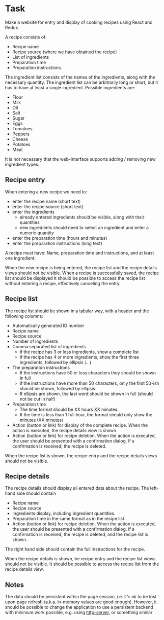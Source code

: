 # Task
Make a website for entry and display of cooking recipes using React and Redux.

A recipe consists of:
- Recipe name
- Recipe source (where we have obtained the recipe)
- List of ingredients
- Preparation time
- Preparation instructions.

The ingredient list consists of the names of the ingredients, along with the necessary quantity. The ingredient list can be arbitrarily long or short, but it has to have at least a single ingredient. Possible ingredients are:
- Flour
- Milk
- Oil
- Salt
- Sugar
- Eggs
- Tomatoes
- Peppers
- Cheese
- Potatoes
- Meat

It is not necessary that the web-interface supports adding / removing new ingredient types.

## Recipe entry
When entering a new recipe we need to:
- enter the recipe name (short text)
- enter the recipe source (short text)
- enter the ingredients
    - already entered ingredients should be visible, along with their quantities
    - new ingredients should need to select an ingredient and enter a numeric quantity
- enter the preparation time (hours and minutes)
- enter the preparation instructions (long text)

A recipe must have: Name, preparation time and instructions, and at least one ingredient.

When the new recipe is being entered, the recipe list and the recipe details views should not be visible.
When a recipe is successfully saved, the recipe list should be displayed
It should be possible to access the recipe list without entering a recipe, effectively canceling the entry.

## Recipe list
The recipe list should be shown in a tabular way, with a header and the following columns:
- Automatically generated ID number
- Recipe name
- Recipe source
- Number of ingredients
- Comma separated list of ingredients
    - if the recipe has 3 or less ingredients, show a complete list
    - if the recipe has 4 or more ingredients, show the first three ingredients, followed by ellipsis (...)
- The preparation instructions
    - If the instructions have 50 or less characters they should be shown in full
    - if the instructions have more than 50 characters, only the first 50-ish should be shown, followed by ellipsis.
    - If ellipsis are shown, the last word should be shown in full (should not be cut in half)
- Preparation time
    - The time format should be XX hours XX minutes.
    - If the time is less than 1 full hour, the format should only show the minutes (XX minutes)
- Action (button or link) for display of the complete recipe. When the action is executed, the recipe details view is shown
- Action (button or link) for recipe deletion. When the action is executed, the user should be presented with a confirmation dialog. If a confirmation is received, the recipe is deleted.

When the recipe list is shown, the recipe entry and the recipe details views should not be visible.

## Recipe details
The recipe details should display all entered data about the recipe.
The left-hand side should contain
- Recipe name
- Recipe source
- Ingredients display, including ingredient quantities.
- Preparation time in the same format as in the recipe list
- Action (button or link) for recipe deletion. When the action is executed, the user should be presented with a confirmation dialog. If a confirmation is received, the recipe is deleted, and the recipe list is shown.

The right hand side should contain the full instructions for the recipe.

When the recipe details is shown, he recipe entry and the recipe list views should not be visible.
It should be possible to access the recipe list from the recipe details view.

## Notes
The data should be persistent within the page session, i.e. it's ok to be lost upon page refresh (a.k.a. in-memory values are good enough).
However, it should be possible to change the application to use a persistent backend with minimum work possible, e.g. using [http-server](https://www.npmjs.com/package/http-server), or something similar